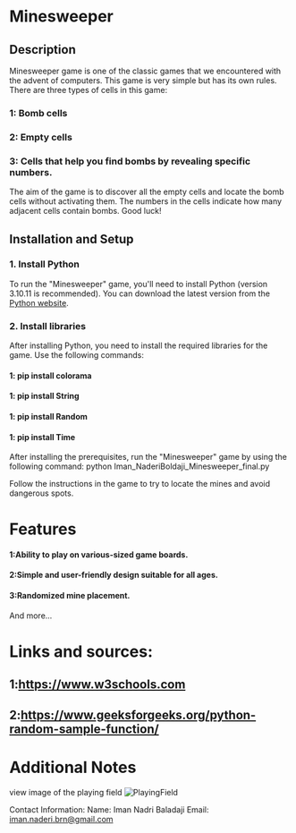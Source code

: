 # Minesweeper

## Description

Minesweeper game is one of the classic games that we encountered with the advent of computers. This game is very simple but has its own rules.
There are three types of cells in this game:

### 1: Bomb cells
### 2: Empty cells
### 3: Cells that help you find bombs by revealing specific numbers.
The aim of the game is to discover all the empty cells and locate the bomb cells without activating them. The numbers in the cells indicate how many adjacent cells contain bombs. Good luck!

## Installation and Setup

### 1. Install Python

To run the "Minesweeper" game, you'll need to install Python (version 3.10.11 is recommended). You can download the latest version from the [Python website](https://www.python.org/downloads/).

### 2. Install libraries

After installing Python, you need to install the required libraries for the game. Use the following commands:
#### 1: pip install colorama
#### 1: pip install String
#### 1: pip install Random
#### 1: pip install Time

After installing the prerequisites, run the "Minesweeper" game by using the following command:
python Iman_NaderiBoldaji_Minesweeper_final.py

Follow the instructions in the game to try to locate the mines and avoid dangerous spots.

# Features

#### 1:Ability to play on various-sized game boards.
#### 2:Simple and user-friendly design suitable for all ages.
#### 3:Randomized mine placement.
And more...

# Links and sources:
  ## 1:https://www.w3schools.com
  ## 2:https://www.geeksforgeeks.org/python-random-sample-function/
# Additional Notes
 view image  of the playing field
![PlayingField](https://github.com/imannaderi238/Minwsweeper/assets/148794429/66fb73e5-a855-4fd0-a6a0-1b9238a5716e)

Contact Information:
Name: Iman Nadri Baladaji
Email: iman.naderi.brn@gmail.com




